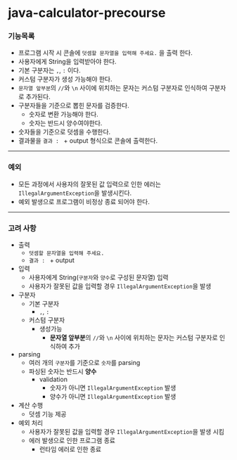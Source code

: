 # java-calculator-precourse
  
### **기능목록**
- 프로그램 시작 시 콘솔에 `덧셈할 문자열을 입력해 주세요.` 을 출력 한다.
- 사용자에게 String을 입력받아야 한다.
- 기본 구분자는 `,`, `:` 이다.
- 커스텀 구분자가 생성 가능해야 한다.
- `문자열 앞부분`의 `//`와 `\n` 사이에 위치하는 문자는 커스텀 구분자로 인식하여 구분자로 추가된다.
- 구분자들을 기준으로 뽑힌 문자를 검증한다.
  - 숫자로 변환 가능해야 한다.
  - 숫자는 반드시 양수여야한다.
- 숫자들을 기준으로 덧셈을 수행한다.
- 결과물을 `결과 : ` + output 형식으로 콘솔에 출력한다.

---
### **예외**
- 모든 과정에서 사용자의 잘못된 값 입력으로 인한 에러는 `IllegalArgumentException`을 발생시킨다.
- 예외 발생으로 프로그램이 비정상 종료 되어야 한다.

---
### **고려 사항**
- 출력
    - `덧셈할 문자열을 입력해 주세요.`
    - `결과 : ` + output
- 입력
    - 사용자에게 String(`구분자`와 `양수`로 구성된 문자열) 입력
    - 사용자가 잘못된 값을 입력할 경우 `IllegalArgumentException`을 발생
- 구분자
    - 기본 구분자
        - `,`, `:`
    - 커스텀 구분자
        - 생성가능
            - **문자열 앞부분**의 `//`와 `\n` 사이에 위치하는 문자는 커스텀 구분자로 인식하여 추가
- parsing
    - 여러 개의 `구분자`를 기준으로 `숫자`를 parsing
    - 파싱된 숫자는 반드시 **양수**
        - validation
            - 숫자가 아니면 `IllegalArgumentException` 발생
            - 양수가 아니면 `IllegalArgumentException` 발생
- 계산 수행
    - 덧셈 기능 제공
- 예외 처리
    - 사용자가 잘못된 값을 입력할 경우 `IllegalArgumentException`을 발생 시킴
    - 에러 발생으로 인한 프로그램 종료
        - 런타임 에러로 인한 종료




